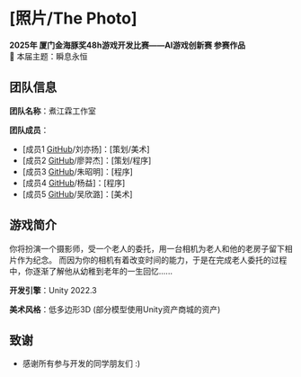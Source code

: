 # [照片/The Photo]  
**2025年 厦门金海豚奖48h游戏开发比赛——AI游戏创新赛 参赛作品**  
🎯 本届主题：瞬息永恒

## 团队信息  
**团队名称**：煮江霖工作室 

**团队成员**：  
- [成员1 [GitHub](https://github.com/liuyiyang855)/刘亦扬]：[策划/美术]
- [成员2 [GitHub](https://github.com/YijieLiao)/廖羿杰]：[策划/程序]
- [成员3 [GitHub](https://github.com/Gbhere900)/朱昭明]：[程序]
- [成员4 [GitHub](https://github.com/PincatPi)/杨益]：[程序]
- [成员5 [GitHub](https://github.com/wuxinlu)/吴欣潞]：[美术]

## 游戏简介  
你将扮演一个摄影师，受一个老人的委托，用一台相机为老人和他的老房子留下相片作为纪念。
而因为你的相机有着改变时间的能力，于是在完成老人委托的过程中，你逐渐了解他从幼稚到老年的一生回忆......

**开发引擎**：Unity 2022.3 

**美术风格**：低多边形3D (部分模型使用Unity资产商城的资产)
  
## 致谢  
- 感谢所有参与开发的同学朋友们 :) 
